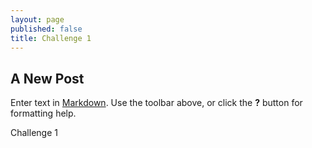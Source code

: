 ```yaml
---
layout: page
published: false
title: Challenge 1
---
```


## A New Post

Enter text in [Markdown](http://daringfireball.net/projects/markdown/). Use the toolbar above, or click the **?** button for formatting help.

Challenge 1